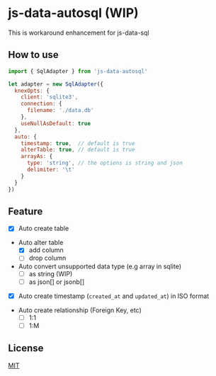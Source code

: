 # js-data-autosql (WIP)
This is workaround enhancement for js-data-sql

## How to use

```javascript
import { SqlAdapter } from 'js-data-autosql'

let adapter = new SqlAdapter({
  knexOpts: {
    client: 'sqlite3',
    connection: {
      filename: './data.db'
    },
    useNullAsDefault: true
  },
  auto: {
    timestamp: true,  // default is true
    alterTable: true, // default is true
    arrayAs: {
      type: 'string', // the options is string and json
      delimiter: '\t'
    }
  }
})
```

## Feature

- [x] Auto create table
- Auto alter table
  - [x] add column
  - [ ] drop column
- Auto convert unsupported data type (e.g array in sqlite)
  - [ ] as string (WIP)
  - [ ] as json[] or jsonb[]
- [x] Auto create timestamp (`created_at` and `updated_at`) in ISO format
- Auto create relationship (Foreign Key, etc)
  - [ ] 1:1
  - [ ] 1:M

## License
[MIT](./LICENSE)